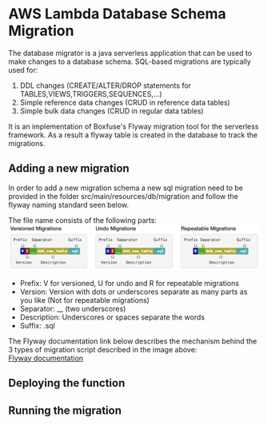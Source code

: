 # AWS Lambda Database Schema Migration

The database migrator is a java serverless application that can be used to make changes to a database 
schema. SQL-based migrations are typically used for:

1. DDL changes (CREATE/ALTER/DROP statements for TABLES,VIEWS,TRIGGERS,SEQUENCES,…)
2. Simple reference data changes (CRUD in reference data tables)
3. Simple bulk data changes (CRUD in regular data tables)

It is an implementation of Boxfuse's Flyway migration tool for the serverless framework. As a result a flyway table is 
created in the database to track the migrations.

## Adding a new migration
In order to add a new migration schema a new sql migration need to be provided in the folder 
src/main/resources/db/migration and follow the flyway naming standard seen below. 

The file name consists of the following parts:
![image](docs/images/Flyway_Naming.png)
* Prefix: V for versioned, U for undo  and R for repeatable migrations 
* Version: Version with dots or underscores separate as many parts as you like (Not for repeatable migrations)
* Separator: __ (two underscores) 
* Description: Underscores or spaces separate the words
* Suffix: .sql 

The Flyway documentation link below describes the mechanism behind the 3 types of migration script described in the 
image above:<br />
[Flyway documentation](https://flywaydb.org/documentation/migrations)

## Deploying the function

## Running the migration
